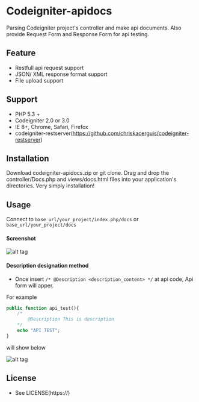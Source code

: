 # Codeigniter-apidocs

Parsing Codeigniter project's controller and make api documents. Also provide Request Form and Response Form for api testing.

## Feature
+ Restfull api request support 
+ JSON/ XML response format support
+ File upload support

## Support

+ PHP 5.3 +
+ Codeigniter 2.0 or 3.0
+ IE 8+, Chrome, Safari, Firefox
+ codeigniter-restserver(https://github.com/chriskacerguis/codeigniter-restserver)

## Installation

Download codeigniter-apidocs.zip or git clone. Drag and drop the controller/Docs.php and views/docs.html files into your application's directories. 
Very simply installation!

## Usage

Connect to `base_url/your_project/index.php/docs` or `base_url/your_project/docs`

#### Screenshot

![alt tag](https://cdn.rawgit.com/myartame/codeigniter-apidocs/develop/assets/img/docs_screenshot.png)

#### Description designation method

+ Once insert `/* @Description <description_content> */` at api code, Api form will apper. 

For example
```php
public function api_test(){
	/*
		@Description This is description 
	*/
	echo "API TEST";
}
```


will show below

![alt tag](https://cdn.rawgit.com/myartame/codeigniter-apidocs/develop/assets/img/description_screenshot.png)

## License

+ See LICENSE(https://)
